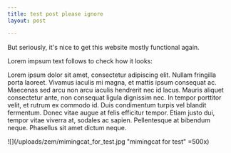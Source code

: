 ```yaml
---
title: test post please ignore
layout: post

---
```

But seriously, it's nice to get this website mostly functional again.

Lorem impsum text follows to check how it looks:

Lorem ipsum dolor sit amet, consectetur adipiscing elit. Nullam fringilla porta laoreet. Vivamus iaculis mi magna, et mattis ipsum consequat ac. Maecenas sed arcu non arcu iaculis hendrerit nec id lacus. Mauris aliquet consectetur ante, non consequat ligula dignissim nec. In tempor porttitor velit, et rutrum ex commodo id. Duis condimentum turpis vel blandit fermentum. Donec vitae augue at felis efficitur tempor. Etiam justo dui, tempor vitae viverra at, sodales ac sapien. Pellentesque at bibendum neque. Phasellus sit amet dictum neque.

![](/uploads/zem/mimingcat_for_test.jpg "mimingcat for test" =500x)